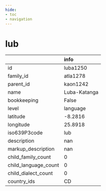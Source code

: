 ```yaml
---
hide:
- toc
- navigation
---
```

# lub
|                      | info         |
|:---------------------|:-------------|
| id                   | luba1250     |
| family_id            | atla1278     |
| parent_id            | kaon1242     |
| name                 | Luba-Katanga |
| bookkeeping          | False        |
| level                | language     |
| latitude             | -8.2816      |
| longitude            | 25.8918      |
| iso639P3code         | lub          |
| description          | nan          |
| markup_description   | nan          |
| child_family_count   | 0            |
| child_language_count | 0            |
| child_dialect_count  | 0            |
| country_ids          | CD           |